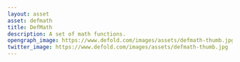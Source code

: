 ```yaml
---
layout: asset
asset: defmath
title: DefMath
description: A set of math functions.
opengraph_image: https://www.defold.com/images/assets/defmath-thumb.jpg
twitter_image: https://www.defold.com/images/assets/defmath-thumb.jpg
---
```

